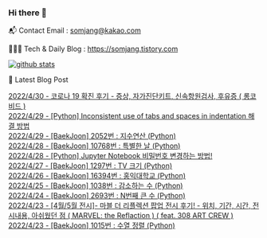 ### Hi there 👋

📬  Contact Email : somjang@kakao.com

👨🏻‍💻  Tech & Daily Blog : https://somjang.tistory.com

[![github stats](https://github-readme-stats.vercel.app/api?username=SOMJANG&show_icons=true&hide_border=False)](https://somjang.tistory.com)

🤩 Latest Blog Post

[2022/4/30 - 코로나 19 확진 후기 - 증상, 자가진단키트, 신속항원검사, 후유증 ( 롱코비드 )](https://somjang.tistory.com/entry/%EC%BD%94%EB%A1%9C%EB%82%98-19-%ED%99%95%EC%A7%84-%ED%9B%84%EA%B8%B0-%EC%A6%9D%EC%83%81-%EC%9E%90%EA%B0%80%EC%A7%84%EB%8B%A8%ED%82%A4%ED%8A%B8-%EC%8B%A0%EC%86%8D%ED%95%AD%EC%9B%90%EA%B2%80%EC%82%AC-%ED%9B%84%EC%9C%A0%EC%A6%9D) <br>
[2022/4/29 - [Python] Inconsistent use of tabs and spaces in indentation 해결 방법](https://somjang.tistory.com/entry/Python-Inconsistent-use-of-tabs-and-spaces-in-indentation-%ED%95%B4%EA%B2%B0-%EB%B0%A9%EB%B2%95) <br>
[2022/4/29 - [BaekJoon] 2052번 : 지수연산 (Python)](https://somjang.tistory.com/entry/BaekJoon-2052%EB%B2%88-%EC%A7%80%EC%88%98%EC%97%B0%EC%82%B0-Python) <br>
[2022/4/28 - [BaekJoon] 10768번 : 특별한 날 (Python)](https://somjang.tistory.com/entry/BaekJoon-10768%EB%B2%88-%ED%8A%B9%EB%B3%84%ED%95%9C-%EB%82%A0-Python) <br>
[2022/4/28 - [Python] Jupyter Notebook 비밀번호 변경하는 방법!](https://somjang.tistory.com/entry/Python-Jupyter-Notebook-%EB%B9%84%EB%B0%80%EB%B2%88%ED%98%B8-%EB%B3%80%EA%B2%BD%ED%95%98%EB%8A%94-%EB%B0%A9%EB%B2%95) <br>
[2022/4/27 - [BaekJoon] 1297번 : TV 크기 (Python)](https://somjang.tistory.com/entry/BaekJoon-1297%EB%B2%88-TV-%ED%81%AC%EA%B8%B0-Python) <br>
[2022/4/26 - [BaekJoon] 16394번 : 홍익대학교 (Python)](https://somjang.tistory.com/entry/BaekJoon-16394%EB%B2%88-%ED%99%8D%EC%9D%B5%EB%8C%80%ED%95%99%EA%B5%90-Python) <br>
[2022/4/25 - [BaekJoon] 1038번 : 감소하는 수 (Python)](https://somjang.tistory.com/entry/BaekJoon-1038%EB%B2%88-%EA%B0%90%EC%86%8C%ED%95%98%EB%8A%94-%EC%88%98-Python) <br>
[2022/4/24 - [BaekJoon] 2693번 : N번째 큰 수 (Python)](https://somjang.tistory.com/entry/BaekJoon-2693%EB%B2%88-N%EB%B2%88%EC%A7%B8-%ED%81%B0-%EC%88%98-Python) <br>
[2022/4/23 - [4월/5월 전시]- 마블 더 리플렉션 팝업 전시 후기! - 위치, 기간, 시간, 전시내용, 아쉬웠던 점 ( MARVEL: the Reflaction ) ( feat. 308 ART CREW )](https://somjang.tistory.com/entry/4%EC%9B%945%EC%9B%94-%EC%A0%84%EC%8B%9C-%EB%A7%88%EB%B8%94-%EB%8D%94-%EB%A6%AC%ED%94%8C%EB%A0%89%EC%85%98-%ED%8C%9D%EC%97%85-%EC%A0%84%EC%8B%9C-%ED%9B%84%EA%B8%B0-%EC%9C%84%EC%B9%98-%EA%B8%B0%EA%B0%84-%EC%8B%9C%EA%B0%84-%EC%A0%84%EC%8B%9C%EB%82%B4%EC%9A%A9-%EC%95%84%EC%89%AC%EC%9B%A0%EB%8D%98-%EC%A0%90-MARVEL-the-Reflaction) <br>
[2022/4/23 - [BaekJoon] 1015번 : 수열 정렬 (Python)](https://somjang.tistory.com/entry/BaekJoon-1015%EB%B2%88-%EC%88%98%EC%97%B4-%EC%A0%95%EB%A0%AC-Python) <br>
